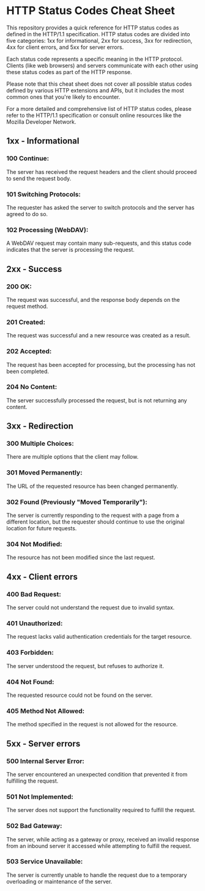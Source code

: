 # HTTP Status Codes Cheat Sheet

This repository provides a quick reference for HTTP status codes as defined in the HTTP/1.1 specification. HTTP status codes are divided into five categories: 1xx for informational, 2xx for success, 3xx for redirection, 4xx for client errors, and 5xx for server errors.

Each status code represents a specific meaning in the HTTP protocol. Clients (like web browsers) and servers communicate with each other using these status codes as part of the HTTP response.

Please note that this cheat sheet does not cover all possible status codes defined by various HTTP extensions and APIs, but it includes the most common ones that you're likely to encounter.

For a more detailed and comprehensive list of HTTP status codes, please refer to the HTTP/1.1 specification or consult online resources like the Mozilla Developer Network.

## 1xx - Informational

### 100 Continue: 
The server has received the request headers and the client should proceed to send the request body.
### 101 Switching Protocols: 
The requester has asked the server to switch protocols and the server has agreed to do so.
### 102 Processing (WebDAV): 
A WebDAV request may contain many sub-requests, and this status code indicates that the server is processing the request.

## 2xx - Success

### 200 OK:
The request was successful, and the response body depends on the request method.
### 201 Created:
The request was successful and a new resource was created as a result.
### 202 Accepted:
The request has been accepted for processing, but the processing has not been completed.
### 204 No Content:
The server successfully processed the request, but is not returning any content.

## 3xx - Redirection

### 300 Multiple Choices:
There are multiple options that the client may follow.
### 301 Moved Permanently:
The URL of the requested resource has been changed permanently.
### 302 Found (Previously "Moved Temporarily"):
The server is currently responding to the request with a page from a different location, but the requester should continue to use the original location for future requests.
### 304 Not Modified:
The resource has not been modified since the last request.

## 4xx - Client errors

### 400 Bad Request: 
The server could not understand the request due to invalid syntax.
### 401 Unauthorized:
The request lacks valid authentication credentials for the target resource.
### 403 Forbidden:
The server understood the request, but refuses to authorize it.
### 404 Not Found:
The requested resource could not be found on the server.
### 405 Method Not Allowed:
The method specified in the request is not allowed for the resource.

## 5xx - Server errors

### 500 Internal Server Error:
The server encountered an unexpected condition that prevented it from fulfilling the request.
### 501 Not Implemented:
The server does not support the functionality required to fulfill the request.
### 502 Bad Gateway:
The server, while acting as a gateway or proxy, received an invalid response from an inbound server it accessed while attempting to fulfill the request.
### 503 Service Unavailable:
The server is currently unable to handle the request due to a temporary overloading or maintenance of the server.
